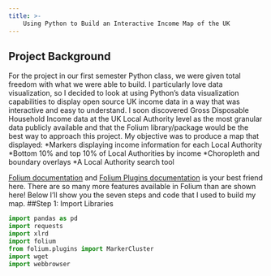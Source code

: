 ```yaml
---
title: >-
    Using Python to Build an Interactive Income Map of the UK
---
```


## Project Background

For the project in our first semester Python class, we were given total freedom with what we were able to build. I particularly love data visualization, so I decided to look at using Python’s data visualization capabilities to display open source UK income data in a way that was interactive and easy to understand. 
I soon discovered Gross Disposable Household Income data at the UK Local Authority level as the most granular data publicly available and that the Folium library/package would be the best way to approach this project. 
My objective was to produce a map that displayed:
*Markers displaying income information for each Local Authority
*Bottom 10% and top 10% of Local Authorities by income 
*Choropleth and boundary overlays
*A Local Authority search tool

[Folium documentation](https://python-visualization.github.io/folium/modules.html) and [Folium Plugins documentation](https://python-visualization.github.io/folium/plugins.html) is your best friend here. There are so many more features available in Folium than are shown here! Below I’ll show you the seven steps and code that I used to build my map. 
##Step 1: Import Libraries 

```python
import pandas as pd 
import requests 
import xlrd 
import folium 
from folium.plugins import MarkerCluster
import wget 
import webbrowser
```



    
